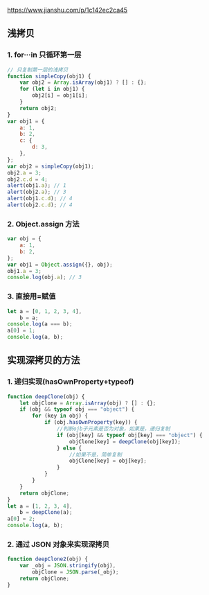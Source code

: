 https://www.jianshu.com/p/1c142ec2ca45

## 浅拷贝

### 1. for···in 只循环第一层

```js
// 只复制第一层的浅拷贝
function simpleCopy(obj1) {
	var obj2 = Array.isArray(obj1) ? [] : {};
	for (let i in obj1) {
		obj2[i] = obj1[i];
	}
	return obj2;
}
var obj1 = {
	a: 1,
	b: 2,
	c: {
		d: 3,
	},
};
var obj2 = simpleCopy(obj1);
obj2.a = 3;
obj2.c.d = 4;
alert(obj1.a); // 1
alert(obj2.a); // 3
alert(obj1.c.d); // 4
alert(obj2.c.d); // 4
```

### 2. Object.assign 方法

```js
var obj = {
	a: 1,
	b: 2,
};
var obj1 = Object.assign({}, obj);
obj1.a = 3;
console.log(obj.a); // 3
```

### 3. 直接用=赋值

```jsx
let a = [0, 1, 2, 3, 4],
	b = a;
console.log(a === b);
a[0] = 1;
console.log(a, b);
```

## 实现深拷贝的方法

### 1. 递归实现(hasOwnProperty+typeof)

<!-- 因为for in 循环会找原型链的方法 -->

```js
function deepClone(obj) {
	let objClone = Array.isArray(obj) ? [] : {};
	if (obj && typeof obj === "object") {
		for (key in obj) {
			if (obj.hasOwnProperty(key)) {
				//判断ojb子元素是否为对象，如果是，递归复制
				if (obj[key] && typeof obj[key] === "object") {
					objClone[key] = deepClone(obj[key]);
				} else {
					//如果不是，简单复制
					objClone[key] = obj[key];
				}
			}
		}
	}
	return objClone;
}
let a = [1, 2, 3, 4],
	b = deepClone(a);
a[0] = 2;
console.log(a, b);
```

### 2. 通过 JSON 对象来实现深拷贝

```js
function deepClone2(obj) {
	var _obj = JSON.stringify(obj),
		objClone = JSON.parse(_obj);
	return objClone;
}
```
